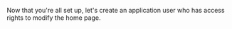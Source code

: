 Now that you're all set up, let's create an application user who has access rights to modify the home page.
